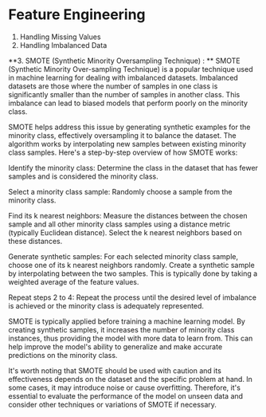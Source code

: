 # Feature Engineering
1. Handling Missing Values
2. Handling Imbalanced Data

**3. SMOTE (Synthetic Minority Oversampling Technique) : **
SMOTE (Synthetic Minority Over-sampling Technique) is a popular technique used in machine learning for dealing with imbalanced datasets. Imbalanced datasets are those where the number of samples in one class is significantly smaller than the number of samples in another class. This imbalance can lead to biased models that perform poorly on the minority class.

SMOTE helps address this issue by generating synthetic examples for the minority class, effectively oversampling it to balance the dataset. The algorithm works by interpolating new samples between existing minority class samples. Here's a step-by-step overview of how SMOTE works:

Identify the minority class: Determine the class in the dataset that has fewer samples and is considered the minority class.

Select a minority class sample: Randomly choose a sample from the minority class.

Find its k nearest neighbors: Measure the distances between the chosen sample and all other minority class samples using a distance metric (typically Euclidean distance). Select the k nearest neighbors based on these distances.

Generate synthetic samples: For each selected minority class sample, choose one of its k nearest neighbors randomly. Create a synthetic sample by interpolating between the two samples. This is typically done by taking a weighted average of the feature values.

Repeat steps 2 to 4: Repeat the process until the desired level of imbalance is achieved or the minority class is adequately represented.

SMOTE is typically applied before training a machine learning model. By creating synthetic samples, it increases the number of minority class instances, thus providing the model with more data to learn from. This can help improve the model's ability to generalize and make accurate predictions on the minority class.

It's worth noting that SMOTE should be used with caution and its effectiveness depends on the dataset and the specific problem at hand. In some cases, it may introduce noise or cause overfitting. Therefore, it's essential to evaluate the performance of the model on unseen data and consider other techniques or variations of SMOTE if necessary.
